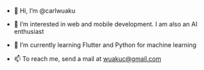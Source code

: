 - 👋 Hi, I’m @carlwuaku
- 👀 I’m interested in web and mobile development. I am also an AI enthusiast
- 🌱 I’m currently learning Flutter and Python for machine learning

- 📫 To reach me, send a mail at wuakuc@gmail.com

<!---
carlwuaku/carlwuaku is a ✨ special ✨ repository because its `README.md` (this file) appears on your GitHub profile.
You can click the Preview link to take a look at your changes.
--->
